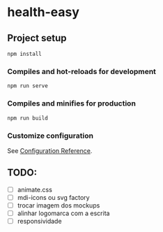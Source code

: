 # health-easy

## Project setup
```
npm install
```

### Compiles and hot-reloads for development
```
npm run serve
```

### Compiles and minifies for production
```
npm run build
```

### Customize configuration
See [Configuration Reference](https://cli.vuejs.org/config/).



## TODO:
- [ ] animate.css
- [ ] mdi-icons ou svg factory
- [ ] trocar imagem dos mockups
- [ ] alinhar logomarca com a escrita
- [ ] responsividade
